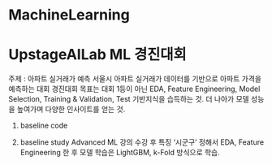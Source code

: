 # MachineLearning

# UpstageAILab ML 경진대회
 주제 : 아파트 실거래가 예측
 서울시 아파트 실거래가 데이터를 기반으로 아파트 가격을 예측하는 대회
 경진대회 목표는 대회 1등이 아닌 EDA, Feature Engineering, Model Selection, Training & Validation, Test 기반지식을 습득하는 것.
 더 나아가 모델 성능을 높여가며 다양한 인사이트를 얻는 것.

 1. baseline code
    
 2. baseline study 
    Advanced ML 강의 수강 후 특징 ‘시군구’ 정해서 EDA, Feature Engineering 한 후 모델 학습은 LightGBM, k-Fold 방식으로 학습.

